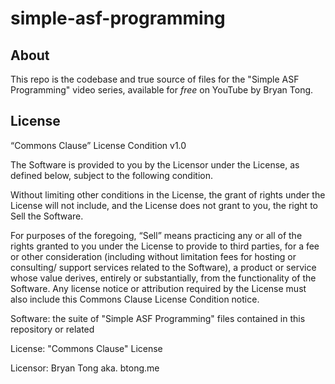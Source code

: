 # simple-asf-programming

## About

This repo is the codebase and true source of files for the "Simple ASF Programming" video series, available for *free* on YouTube by Bryan Tong.


## License

“Commons Clause” License Condition v1.0

The Software is provided to you by the Licensor under the License, as defined below, subject to the following condition.

Without limiting other conditions in the License, the grant of rights under the License will not include, and the License does not grant to you, the right to Sell the Software.

For purposes of the foregoing, “Sell” means practicing any or all of the rights granted to you under the License to provide to third parties, for a fee or other consideration (including without limitation fees for hosting or consulting/ support services related to the Software), a product or service whose value derives, entirely or substantially, from the functionality of the Software. Any license notice or attribution required by the License must also include this Commons Clause License Condition notice.

Software: the suite of "Simple ASF Programming" files contained in this repository or related

License: "Commons Clause" License

Licensor: Bryan Tong aka. btong.me
